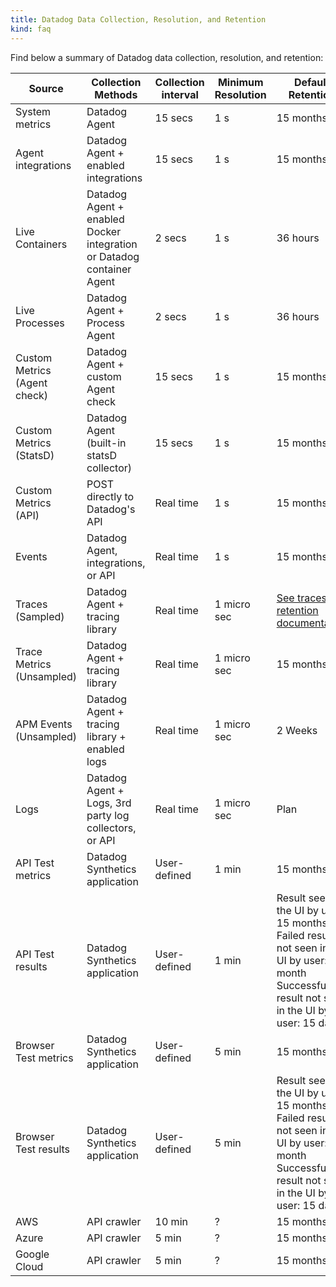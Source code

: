 ```yaml
---
title: Datadog Data Collection, Resolution, and Retention
kind: faq
---
```


Find below a summary of Datadog data collection, resolution, and retention:

| Source                       | Collection Methods                                                    | Collection interval | Minimum Resolution | Default Retention                                                                                                                                            | Product Category |
|------------------------------|-----------------------------------------------------------------------|---------------------|--------------------|--------------------------------------------------------------------------------------------------------------------------------------------------------------|------------------|
| System metrics               | Datadog Agent                                                         | 15 secs             | 1 s                | 15 months                                                                                                                                                    | Infrastructure   |
| Agent integrations           | Datadog Agent + enabled integrations                                  | 15 secs             | 1 s                | 15 months                                                                                                                                                    | Infrastructure   |
| Live Containers              | Datadog Agent + enabled Docker integration or Datadog container Agent | 2 secs              | 1 s                | 36 hours                                                                                                                                                     | Infrastructure   |
| Live Processes               | Datadog Agent + Process Agent                                         | 2 secs              | 1 s                | 36 hours                                                                                                                                                     | Infrastructure   |
| Custom Metrics (Agent check) | Datadog Agent + custom Agent check                                    | 15 secs             | 1 s                | 15 months                                                                                                                                                    | Infrastructure   |
| Custom Metrics (StatsD)      | Datadog Agent (built-in statsD collector)                             | 15 secs             | 1 s                | 15 months                                                                                                                                                    | Infrastructure   |
| Custom Metrics (API)         | POST directly to Datadog's API                                        | Real time           | 1 s                | 15 months                                                                                                                                                    | Infrastructure   |
| Events                       | Datadog Agent, integrations, or API                                   | Real time           | 1 s                | 15 months                                                                                                                                                    | Infrastructure   |
| Traces (Sampled)             | Datadog Agent + tracing library                                       | Real time           | 1 micro sec        | [See traces retention documentation][1]                                                                                                                      | APM              |
| Trace Metrics (Unsampled)    | Datadog Agent + tracing library                                       | Real time           | 1 micro sec        | 15 months                                                                                                                                                    | APM              |
| APM Events (Unsampled)       | Datadog Agent + tracing library + enabled logs                        | Real time           | 1 micro sec        | 2 Weeks                                                                                                                                                      | APM + Logs       |
| Logs                         | Datadog Agent + Logs, 3rd party log collectors, or API                | Real time           | 1 micro sec        | Plan                                                                                                                                                         | Logs             |
| API Test metrics             | Datadog Synthetics application                                        | User-defined        | 1 min              | 15 months                                                                                                                                                    | Synthetics       |
| API Test results             | Datadog Synthetics application                                        | User-defined        | 1 min              | Result seen in the UI by user: 15 months <br/> Failed result not seen in the UI by user: 1 month <br/> Successful result not seen in the UI by user: 15 days | Synthetics       |
| Browser Test metrics         | Datadog Synthetics application                                        | User-defined        | 5 min              | 15 months                                                                                                                                                    | Synthetics       |
| Browser Test results         | Datadog Synthetics application                                        | User-defined        | 5 min              | Result seen in the UI by user: 15 months <br/> Failed result not seen in the UI by user: 1 month <br/> Successful result not seen in the UI by user: 15 days | Synthetics       |
| AWS                          | API crawler                                                           | 10 min              | ?                  | 15 months                                                                                                                                                    | Cloud            |
| Azure                        | API crawler                                                           | 5 min               | ?                  | 15 months                                                                                                                                                    | Cloud            |
| Google Cloud                 | API crawler                                                           | 5 min               | ?                  | 15 months                                                                                                                                                    | Cloud            |


[1]: /tracing/guide/trace_sampling_and_storage
